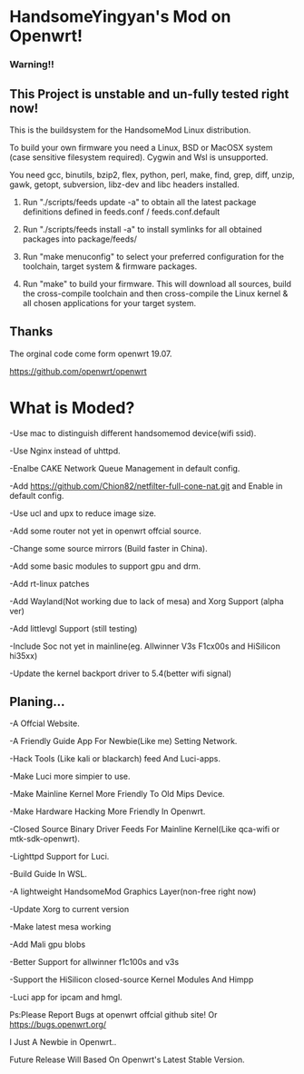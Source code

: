 # HandsomeYingyan's Mod on Openwrt!

### Warning!!
## This Project is unstable and un-fully tested right now!

This is the buildsystem for the HandsomeMod Linux distribution.

To build your own firmware you need a Linux, BSD or MacOSX system (case
sensitive filesystem required). Cygwin and Wsl is unsupported.

You need gcc, binutils, bzip2, flex, python, perl, make, find, grep, diff,
unzip, gawk, getopt, subversion, libz-dev and libc headers installed.

1. Run "./scripts/feeds update -a" to obtain all the latest package definitions
defined in feeds.conf / feeds.conf.default

2. Run "./scripts/feeds install -a" to install symlinks for all obtained
packages into package/feeds/

3. Run "make menuconfig" to select your preferred configuration for the
toolchain, target system & firmware packages.

4. Run "make" to build your firmware. This will download all sources, build
the cross-compile toolchain and then cross-compile the Linux kernel & all
chosen applications for your target system.

## Thanks


The orginal code come form openwrt 19.07.

https://github.com/openwrt/openwrt


#  What is Moded?

-Use mac to distinguish different handsomemod device(wifi ssid).

-Use Nginx instead of uhttpd.

-Enalbe CAKE Network Queue Management in default config.

-Add https://github.com/Chion82/netfilter-full-cone-nat.git and Enable in default config.

-Use ucl and upx to reduce image size.

-Add some router not yet in openwrt offcial source.

-Change some source mirrors (Build faster in China).

-Add some basic modules to support gpu and drm.

-Add rt-linux patches

-Add Wayland(Not working due to lack of mesa) and Xorg Support (alpha ver)

-Add littlevgl Support (still testing)

-Include Soc not yet in mainline(eg. Allwinner V3s F1cx00s and HiSilicon hi35xx)

-Update the kernel backport driver to 5.4(better wifi signal)

## Planing... 

-A Offcial Website.

-A Friendly Guide App For Newbie(Like me) Setting Network.

-Hack Tools (Like kali or blackarch) feed And Luci-apps.

-Make Luci more simpier to use.

-Make Mainline Kernel More Friendly To Old Mips Device.

-Make Hardware Hacking More Friendly In Openwrt.

-Closed Source Binary Driver Feeds For Mainline Kernel(Like qca-wifi or mtk-sdk-openwrt).

-Lighttpd Support for Luci.

-Build Guide In WSL.

-A lightweight HandsomeMod Graphics Layer(non-free right now)

-Update Xorg to current version

-Make latest mesa working

-Add Mali gpu blobs

-Better Support for allwinner f1c100s and v3s

-Support the HiSilicon closed-source Kernel Modules And Himpp

-Luci app for ipcam and hmgl. 


Ps:Please Report Bugs at openwrt offcial github site! Or https://bugs.openwrt.org/

I Just A Newbie in Openwrt.. 

Future Release Will Based On Openwrt's Latest Stable Version.

